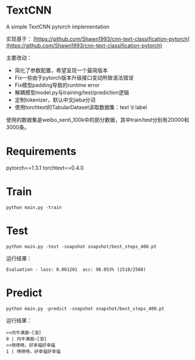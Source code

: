 # TextCNN
A simple TextCNN pytorch implementation

实现基于：
[https://github.com/Shawn1993/cnn-text-classification-pytorch](https://github.com/Shawn1993/cnn-text-classification-pytorch)

主要改动：
* 简化了参数配置，希望呈现一个最简版本
* Fix一些由于pytorch版本升级接口变动所致语法错误
* Fix模型padding导致的runtime error
* 解耦模型model.py与training/test/prediction逻辑
* 定制tokenizer，默认中文jieba分词
* 使用torchtext的TabularDataset读取数据集：text \t label

使用的数据集是weibo_senti_100k中的部分数据，其中train/test分别有20000和3000条。

# Requirements
pytorch==1.3.1
torchtext==0.4.0

# Train
`python main.py -train`

# Test
`python main.py -test -snapshot snapshot/best_steps_400.pt`

运行结果：
```
Evaluation - loss: 0.061201  acc: 98.053% (2518/2568)
```

# Predict
`python main.py -predict -snapshot snapshot/best_steps_400.pt`

运行结果：
```
>>内牛满面~[泪]
0 | 内牛满面~[泪]
>>啧啧啧，好幸福好幸福
1 | 啧啧啧，好幸福好幸福
```